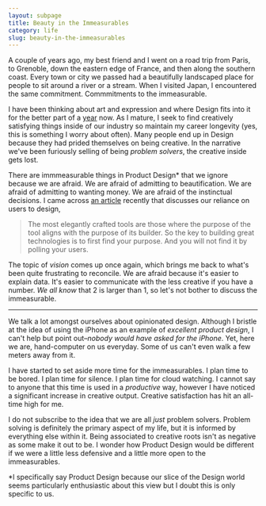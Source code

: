 ```yaml
---
layout: subpage
title: Beauty in the Immeasurables
category: life
slug: beauty-in-the-immeasurables
---
```

A couple of years ago, my best friend and I went on a road trip from Paris, to Grenoble, down the eastern edge of France, and then along the southern coast. Every town or city we passed had a beautifully landscaped place for people to sit around a river or a stream. When I visited Japan, I encountered the same commitment. Commmitments to the immeasurable.

I have been thinking about art and expression and where Design fits into it for the better part of a [year](http://helentran.com/design-as-art) now. As I mature, I seek to find creatively satisfying things inside of our industry so maintain my career longevity (yes, this is something I worry about often). Many people end up in Design because they had prided themselves on being creative. In the narrative we've been furiously selling of being *problem solvers*, the creative inside gets lost. 

There are immmeasurable things in Product Design* that we ignore because we are afraid. We are afraid of admitting to beautification. We are afraid of admitting to wanting money. We are afraid of the instinctual decisions. I came across [an article](http://farmerandfarmer.org/mastery/builder.html) recently that discusses our reliance on users to design,

> The most elegantly crafted tools are those where the purpose of the tool aligns with the purpose of its builder. So the key to building great technologies is to first find your purpose. And you will not find it by polling your users.

The topic of *vision* comes up once again, which brings me back to what's been quite frustrating to reconcile. We are afraid because it's easier to explain data. It's easier to communicate with the less creative if you have a number. *We all know* that 2 is larger than 1, so let's not bother to discuss the immeasurable. 

<hr class="small">

We talk a lot amongst ourselves about opinionated design. Although I bristle at the idea of using the iPhone as an example of *excellent product design*, I can't help but point out–*nobody would have asked for the iPhone*. Yet, here we are, hand-computer on us everyday. Some of us can't even walk a few meters away from it.

I have started to set aside more time for the immeasurables. I plan time to be bored. I plan time for silence. I plan time for cloud watching. I cannot say to anyone that this time is used in a *productive* way, however I have noticed a significant increase in creative output. Creative satisfaction has hit an all-time high for me.

I do not subscribe to the idea that we are all *just* problem solvers. Problem solving is definitely the primary aspect of my life, but it is informed by everything else within it. Being associated to creative roots isn't as negative as some make it out to be. I wonder how Product Design would be different if we were a little less defensive and a little more open to the immeasurables.

*I specifically say Product Design because our slice of the Design world seems particularly enthusiastic about this view but I doubt this is only specific to us.